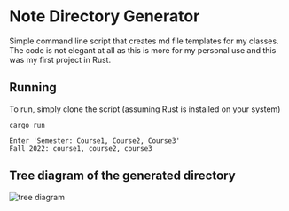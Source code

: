 # Note Directory Generator

Simple command line script that creates md file templates for my classes. The code is not elegant at all as this is more for my personal use and this was my first project in Rust.


## Running 

To run, simply clone the script (assuming Rust is installed on your system)
```
cargo run
```

```
Enter 'Semester: Course1, Course2, Course3'
Fall 2022: course1, course2, course3
```

## Tree diagram of the generated directory
![tree diagram](tree.png)